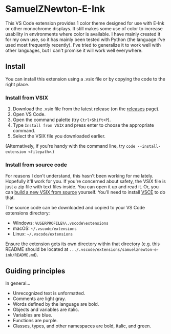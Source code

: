 # SamuelZNewton-E-Ink

This VS Code extension provides 1 color theme designed for use with E-Ink or other monochrome displays.  It still makes some use of color to increase usability in environments where color is available.  I have mainly created it for my own use, so it has mainly been tested with Python (the language I've used most frequently recently).  I've tried to generalize it to work well with other languages, but I can't promise it will work well everywhere.

## Install

You can install this extension using a .vsix file or by copying the code to the right place.

### Install from VSIX

1. Download the .vsix file from the latest release (on the [releases](https://github.com/samuelznewton/e-ink-vscode/releases) page).
2. Open VS Code.
3. Open the command palette (try `Ctrl+Shift+P`).
4. Type `Install from VSIX` and press enter to choose the appropriate command.
5. Select the VSIX file you downloaded earlier.

(Alternatively, if you're handy with the command line, try `code --install-extension <filepath>`.)

### Install from source code

For reasons I don't understand, this hasn't been working for me lately.  Hopefully it'll work for you.  If you're concerned about safety, the VSIX file is just a zip file with text files inside.  You can open it up and read it.  Or, you can [build a new VSIX from source](https://code.visualstudio.com/api/working-with-extensions/publishing-extension#packaging-extensions) yourself.  You'll need to install [VSCE](https://github.com/microsoft/vscode-vsce) to do that.

The source code can be downloaded and copied to your VS Code extensions directory:

- Windows: `%USERPROFILE%\.vscode\extensions`
- macOS: `~/.vscode/extensions`
- Linux: `~/.vscode/extensions`

Ensure the extension gets its own directory within that directory (e.g. this README should be located at `.../.vscode/extensions/samuelznewton-e-ink/README.md`).

## Guiding principles

In general...

- Unrecognized text is unformatted.
- Comments are light gray.
- Words defined by the language are bold.
- Objects and variables are italic.
- Variables are blue.
- Functions are purple.
- Classes, types, and other namespaces are bold, italic, and green.
